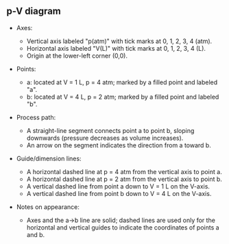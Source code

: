 ## p-V diagram

- Axes:
  - Vertical axis labeled "p(atm)" with tick marks at 0, 1, 2, 3, 4 (atm).
  - Horizontal axis labeled "V(L)" with tick marks at 0, 1, 2, 3, 4 (L).
  - Origin at the lower-left corner (0,0).

- Points:
  - a: located at V = 1 L, p = 4 atm; marked by a filled point and labeled "a".
  - b: located at V = 4 L, p = 2 atm; marked by a filled point and labeled "b".

- Process path:
  - A straight-line segment connects point a to point b, sloping downwards (pressure decreases as volume increases).
  - An arrow on the segment indicates the direction from a toward b.

- Guide/dimension lines:
  - A horizontal dashed line at p = 4 atm from the vertical axis to point a.
  - A horizontal dashed line at p = 2 atm from the vertical axis to point b.
  - A vertical dashed line from point a down to V = 1 L on the V-axis.
  - A vertical dashed line from point b down to V = 4 L on the V-axis.

- Notes on appearance:
  - Axes and the a→b line are solid; dashed lines are used only for the horizontal and vertical guides to indicate the coordinates of points a and b.
